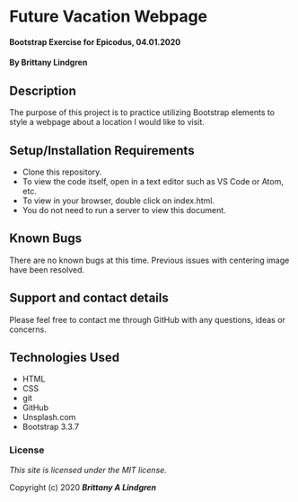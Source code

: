 # Future Vacation Webpage

#### Bootstrap Exercise for Epicodus, 04.01.2020

#### By Brittany Lindgren

## Description

The purpose of this project is to practice utilizing Bootstrap elements to style a webpage about a location I would like to visit.

## Setup/Installation Requirements

* Clone this repository.
* To view the code itself, open in a text editor such as VS Code or Atom, etc.
* To view in your browser, double click on index.html.
* You do not need to run a server to view this document.

## Known Bugs

There are no known bugs at this time. Previous issues with centering image have been resolved.

## Support and contact details

Please feel free to contact me through GitHub with any questions, ideas or concerns.

## Technologies Used

* HTML
* CSS
* git
* GitHub
* Unsplash.com
* Bootstrap 3.3.7

### License

*This site is licensed under the MIT license.*

Copyright (c) 2020 **_Brittany A Lindgren_**